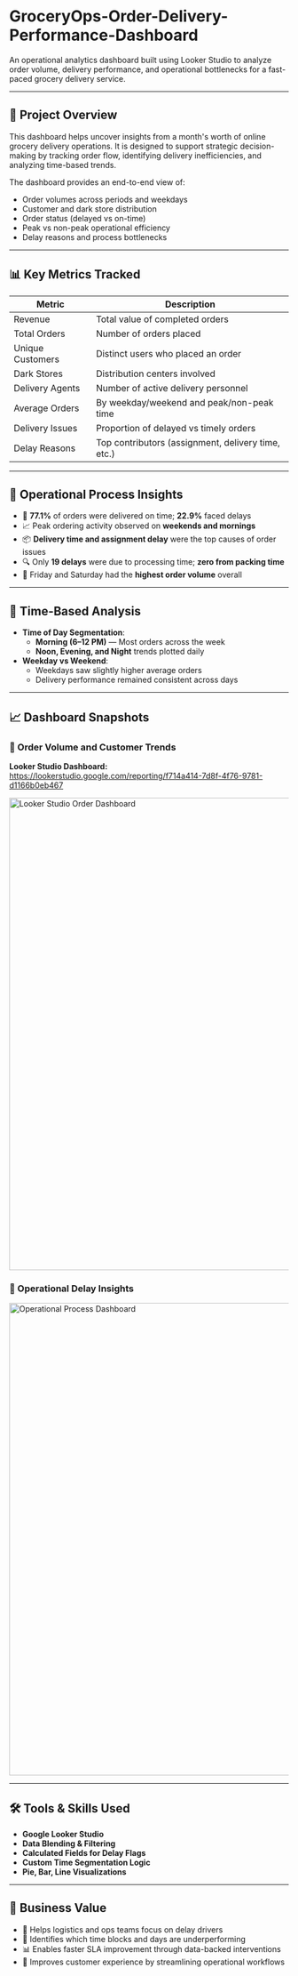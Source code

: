 # GroceryOps-Order-Delivery-Performance-Dashboard
An operational analytics dashboard built using Looker Studio to analyze order volume, delivery performance, and operational bottlenecks for a fast-paced grocery delivery service.

---

## 📌 Project Overview

This dashboard helps uncover insights from a month's worth of online grocery delivery operations. It is designed to support strategic decision-making by tracking order flow, identifying delivery inefficiencies, and analyzing time-based trends.

The dashboard provides an end-to-end view of:
- Order volumes across periods and weekdays
- Customer and dark store distribution
- Order status (delayed vs on-time)
- Peak vs non-peak operational efficiency
- Delay reasons and process bottlenecks

---

## 📊 Key Metrics Tracked

| Metric                | Description                                 |
|----------------------|---------------------------------------------|
| Revenue              | Total value of completed orders             |
| Total Orders         | Number of orders placed                     |
| Unique Customers     | Distinct users who placed an order          |
| Dark Stores          | Distribution centers involved               |
| Delivery Agents      | Number of active delivery personnel         |
| Average Orders       | By weekday/weekend and peak/non-peak time   |
| Delivery Issues      | Proportion of delayed vs timely orders      |
| Delay Reasons        | Top contributors (assignment, delivery time, etc.)

---

## 🧠 Operational Process Insights

- 🚚 **77.1%** of orders were delivered on time; **22.9%** faced delays
- 📈 Peak ordering activity observed on **weekends and mornings**
- 📦 **Delivery time and assignment delay** were the top causes of order issues
- 🔍 Only **19 delays** were due to processing time; **zero from packing time**
- 📅 Friday and Saturday had the **highest order volume** overall

---

## 📅 Time-Based Analysis

- **Time of Day Segmentation**:
  - **Morning (6–12 PM)** — Most orders across the week
  - **Noon, Evening, and Night** trends plotted daily
- **Weekday vs Weekend**:
  - Weekdays saw slightly higher average orders
  - Delivery performance remained consistent across days

---

## 📈 Dashboard Snapshots

### 📍 Order Volume and Customer Trends
**Looker Studio Dashboard:**
https://lookerstudio.google.com/reporting/f714a414-7d8f-4f76-9781-d1166b0eb467

<img src="https://i.postimg.cc/Gt0h4Y2B/Screenshot-2025-06-12-132024.png" alt="Looker Studio Order Dashboard" width="850"/>

### 🔧 Operational Delay Insights
<img src="https://i.postimg.cc/02k1cZLk/Screenshot-2025-06-12-131307.png" alt="Operational Process Dashboard" width="850"/>

---

## 🛠 Tools & Skills Used

- **Google Looker Studio**
- **Data Blending & Filtering**
- **Calculated Fields for Delay Flags**
- **Custom Time Segmentation Logic**
- **Pie, Bar, Line Visualizations**

---

## 💼 Business Value

- 🎯 Helps logistics and ops teams focus on delay drivers
- 📍 Identifies which time blocks and days are underperforming
- 📊 Enables faster SLA improvement through data-backed interventions
- 🚀 Improves customer experience by streamlining operational workflows



